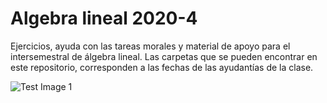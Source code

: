 # Algebra lineal 2020-4

Ejercicios, ayuda con las tareas morales y material de apoyo para el intersemestral de álgebra lineal. Las carpetas que se pueden encontrar en este repositorio, corresponden a las fechas de las ayudantías de la clase. 

![Test Image 1](meme.png)
